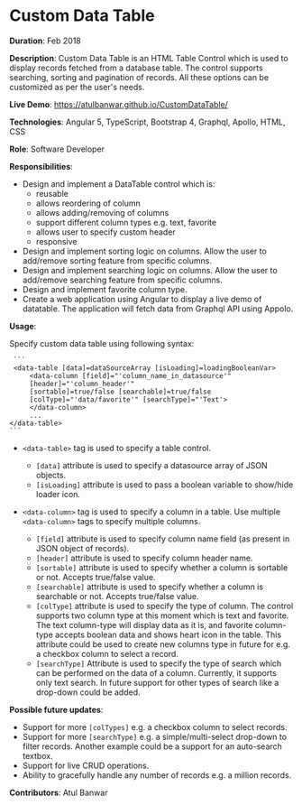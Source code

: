# Custom Data Table

__Duration__: Feb 2018

__Description__: Custom Data Table is an HTML Table Control which is used to display records fetched from a database table. The control supports searching, sorting and pagination of records. All these options can be customized as per the user's needs.

__Live Demo__: https://atulbanwar.github.io/CustomDataTable/

__Technologies__: Angular 5, TypeScript, Bootstrap 4, Graphql, Apollo, HTML, CSS

__Role__: Software Developer

__Responsibilities__:

 - Design and implement a DataTable control which is:
	 - reusable
	 - allows reordering of column
	 - allows adding/removing of columns
	 - support different column types e.g. text, favorite
	 - allows user to specify custom header
	 - responsive
- Design and implement sorting logic on columns. Allow the user to add/remove sorting feature from specific columns.
- Design and implement searching logic on columns.  Allow the user to add/remove searching feature from specific columns.
- Design and implement favorite column type.
- Create a web application using Angular to display a live demo of datatable. The application will fetch data from Graphql API using Appolo.

__Usage__:

Specify custom data table using following syntax:

	 ```
	 <data-table [data]=dataSourceArray [isLoading]=loadingBooleanVar>
		 <data-column [field]="'column_name_in_datasource'" 
		 [header]="'column_header'" 
		 [sortable]=true/false [searchable]=true/false 
		 [colType]="'data/favorite'" [searchType]="'Text'>
		 </data-column>
		 ...
	</data-table>
	```

- `<data-table>` tag is used to specify a table control.
  - `[data]` attribute is used to specify a datasource array of JSON objects.
  - `[isLoading]` attribute is used to pass a boolean variable to show/hide loader icon.

- `<data-column>` tag is used to specify a column in a table. Use multiple `<data-column>` tags to specify multiple columns.
  - `[field]` attribute is used to specify column name field (as present in JSON object of records).
  - `[header]` attribute is used to specify column header name.
  - `[sortable]` attribute is used to specify whether a column is sortable or not. Accepts true/false value.
  - `[searchable]` attribute is used to specify whether a column is searchable or not. Accepts true/false value.
  - `[colType]` attribute is used to specify the type of column. The control supports two column type at this moment which is text and favorite. The text column-type will display data as it is, and favorite column-type accepts boolean data and shows heart icon in the table. This attribute could be used to create new columns type in future for e.g. a checkbox column to select a record.
  - `[searchType]` Attribute is used to specify the type of search which can be performed on the data of a column. Currently, it supports only text search. In future support for other types of search like a drop-down could be added.

__Possible future updates__:
- Support for more `[colTypes]` e.g. a checkbox column to select records.
- Support for more `[searchType]` e.g. a simple/multi-select drop-down to filter records. Another example could be a support for an auto-search textbox.
- Support for live CRUD operations.
- Ability to gracefully handle any number of records e.g. a million records.

__Contributors__: Atul Banwar
